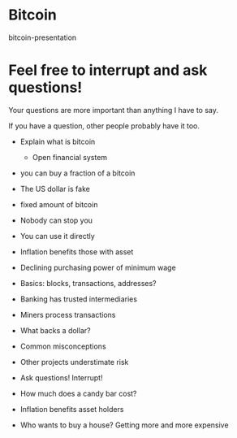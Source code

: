 # Bitcoin

bitcoin-presentation

# Feel free to interrupt and ask questions!

Your questions are more important than anything I have to say.

If you have a question, other people probably have it too.

- Explain what is bitcoin
  - Open financial system

- you can buy a fraction of a bitcoin
- The US dollar is fake
- fixed amount of bitcoin
- Nobody can stop you
- You can use it directly
- Inflation benefits those with asset
- Declining purchasing power of minimum wage
- Basics: blocks, transactions, addresses?
- Banking has trusted intermediaries
- Miners process transactions
- What backs a dollar?
- Common misconceptions
- Other projects understimate risk
- Ask questions! Interrupt!
- How much does a candy bar cost?
- Inflation benefits asset holders
- Who wants to buy a house? Getting more and more expensive
